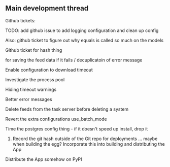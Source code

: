     
## Main development thread

Github tickets:

TODO: add github issue to add logging configuration and clean up config

Also: github ticket to figure out why equals is called so much on the models

Github ticket for hash thing

for saving the feed data if it fails / decuplicatoin of error message

Enable configuration to download timeout

Investigate the process pool

Hiding timeout warnings

Better error messages

Delete feeds from the task server before deleting a system

Revert the extra configurations use_batch_mode

Time the postgres config thing - if it doesn't speed up install, drop it




1. Record the git hash outside of the Git repo for deployments ... 
    maybe when building the egg?
Incorporate this into building and distributing the App


Distribute the App somehow on PyPI




